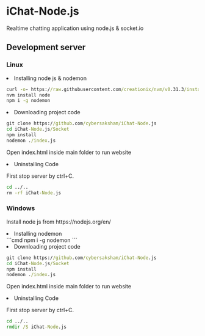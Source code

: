# iChat-Node.js
Realtime chatting application using node.js &amp; socket.io

## Development server

### Linux

<li>Installing node js & nodemon</li>

```cmd
curl -o- https://raw.githubusercontent.com/creationix/nvm/v0.31.3/install.sh | bash
nvm install node
npm i -g nodemon
```

<li>Downloading project code</li>

```cmd
git clone https://github.com/cybersaksham/iChat-Node.js
cd iChat-Node.js/Socket
npm install
nodemon ./index.js
```

Open index.html inside main folder to run website

<li>Uninstalling Code</li>

First stop server by ctrl+C.

```cmd
cd ../..
rm -rf iChat-Node.js
```

### Windows

<p>Install node js from https://nodejs.org/en/</p>

<li>Installing nodemon</li>
```cmd
npm i -g nodemon
```

<li>Downloading project code</li>

```cmd
git clone https://github.com/cybersaksham/iChat-Node.js
cd iChat-Node.js/Socket
npm install
nodemon ./index.js
```

Open index.html inside main folder to run website

<li>Uninstalling Code</li>

First stop server by ctrl+C.

```cmd
cd ../..
rmdir /S iChat-Node.js
```

